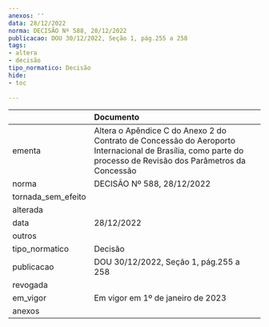 ```yaml
---
anexos: ''
data: 28/12/2022
norma: DECISÃO Nº 588, 28/12/2022
publicacao: DOU 30/12/2022, Seção 1, pág.255 a 258
tags:
- altera
- decisão
tipo_normatico: Decisão
hide: 
- toc 
 
---
```


|                    | Documento                                                                                                                                                     |
|:-------------------|:--------------------------------------------------------------------------------------------------------------------------------------------------------------|
| ementa             | Altera o Apêndice C do Anexo 2 do Contrato de Concessão do Aeroporto Internacional de Brasília, como parte do processo de Revisão dos Parâmetros da Concessão |
| norma              | DECISÃO Nº 588, 28/12/2022                                                                                                                                    |
| tornada_sem_efeito |                                                                                                                                                               |
| alterada           |                                                                                                                                                               |
| data               | 28/12/2022                                                                                                                                                    |
| outros             |                                                                                                                                                               |
| tipo_normatico     | Decisão                                                                                                                                                       |
| publicacao         | DOU 30/12/2022, Seção 1, pág.255 a 258                                                                                                                        |
| revogada           |                                                                                                                                                               |
| em_vigor           | Em vigor em 1º de janeiro de 2023                                                                                                                             |
| anexos             |                                                                                                                                                               |
